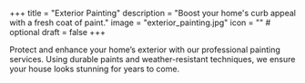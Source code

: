 +++
title = "Exterior Painting"
description = "Boost your home's curb appeal with a fresh coat of paint."
image = "exterior_painting.jpg"
icon = "" # optional
draft = false
+++

Protect and enhance your home’s exterior with our professional painting services. Using durable paints and weather-resistant techniques, we ensure your house looks stunning for years to come.
